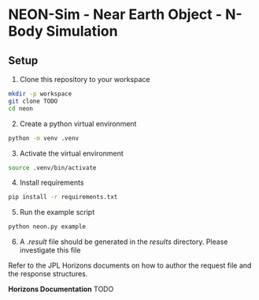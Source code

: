 # NEON-Sim - Near Earth Object - N-Body Simulation

## Setup
1. Clone this repository to your workspace
```bash
mkdir -p workspace
git clone TODO
cd neon
```
2. Create a python virtual environment
```bash
python -m venv .venv
```
3. Activate the virtual environment
```bash
source .venv/bin/activate
```
4. Install requirements
```bash
pip install -r requirements.txt
```
5. Run the example script
```bash
python neon.py example
```
6. A *.result* file should be generated in the *results* directory. Please investigate this file

Refer to the JPL Horizons documents on how to author the request file and the response structures.

**Horizons Documentation**
TODO